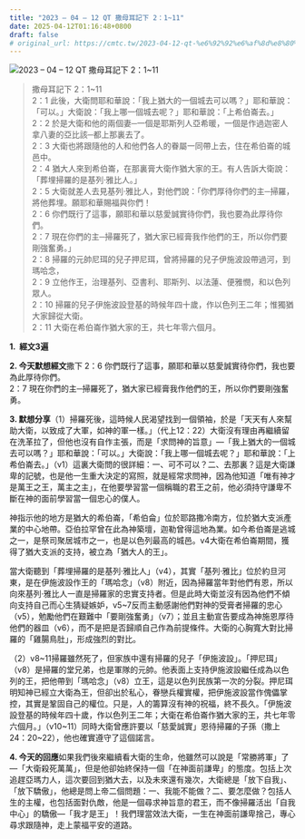 ```yaml
---
title: "2023 – 04 – 12 QT 撒母耳記下 2：1~11"
date: 2025-04-12T01:16:48+0800
draft: false
# original_url: https://cmtc.tw/2023-04-12-qt-%e6%92%92%e6%af%8d%e8%80%b3%e8%a8%98%e4%b8%8b-2%ef%bc%9a111
---
```


![2023 – 04 – 12 QT 撒母耳記下 2：1~11](/images/qt.jpg  "2023 – 04 – 12 QT 撒母耳記下 2：1~11")

> 撒母耳記下 2：1~11  
> 2：1 此後，大衛問耶和華說：「我上猶大的一個城去可以嗎？」耶和華說：「可以。」大衛說：「我上哪一個城去呢？」耶和華說：「上希伯崙去。」  
> 2：2 於是大衛和他的兩個妻─一個是耶斯列人亞希暖，一個是作過迦密人拿八妻的亞比該─都上那裏去了。  
> 2：3 大衛也將跟隨他的人和他們各人的眷屬一同帶上去，住在希伯崙的城邑中。  
> 2：4 猶大人來到希伯崙，在那裏膏大衛作猶大家的王。有人告訴大衛說：「葬埋掃羅的是基列‧雅比人。」  
> 2：5 大衛就差人去見基列‧雅比人，對他們說：「你們厚待你們的主─掃羅，將他葬埋。願耶和華賜福與你們！  
> 2：6 你們既行了這事，願耶和華以慈愛誠實待你們，我也要為此厚待你們。  
> 2：7 現在你們的主─掃羅死了，猶大家已經膏我作他們的王，所以你們要剛強奮勇。」  
> 2：8 掃羅的元帥尼珥的兒子押尼珥，曾將掃羅的兒子伊施波設帶過河，到瑪哈念，  
> 2：9 立他作王，治理基列、亞書利、耶斯列、以法蓮、便雅憫，和以色列眾人。  
> 2：10 掃羅的兒子伊施波設登基的時候年四十歲，作以色列王二年；惟獨猶大家歸從大衛。  
> 2：11 大衛在希伯崙作猶大家的王，共七年零六個月。

**1.  經文3遍**

**2. 今天默想經文**撒下 2：6 你們既行了這事，願耶和華以慈愛誠實待你們，我也要為此厚待你們。  
2：7 現在你們的主─掃羅死了，猶大家已經膏我作他們的王，所以你們要剛強奮勇。

**3. 默想分享**（1）掃羅死後，這時候人民渴望找到一個領袖，於是「天天有人來幫助大衛，以致成了大軍，如神的軍一樣。」（代上12：22）大衛沒有理由再繼續留在洗革拉了，但他也沒有自作主張，而是「求問神的旨意」—「我上猶大的一個城去可以嗎？」耶和華說：「可以。」大衛說：「我上哪一個城去呢？」耶和華說：「上希伯崙去。」（v1）這裏大衛問的很詳細：一、可不可以？二、去那裏？這是大衛謙卑的記號，也是他一生重大決定的寫照，就是經常求問神，因為他知道「唯有神才是萬王之王，萬主之主」，在他要學習當一個稱職的君王之前，他必須持守謙卑不斷在神的面前學習當一個忠心的僕人。

神指示他的地方是猶大的希伯崙，「希伯侖」位於耶路撒冷南方，位於猶大支派產業的中心地帶。亞伯拉罕曾在此為神築壇，迦勒曾得這地為業。如今希伯崙是逃城之一，是祭司聚居城市之一，也是以色列最高的城邑。v4大衛在希伯崙期間，獲得了猶大支派的支持，被立為「猶大人的王」。

當大衛聽到「葬埋掃羅的是基列‧雅比人」（v4），其實「基列·雅比」位於約旦河東，是在伊施波設作王的「瑪哈念」（v8）附近，因為掃羅當年對他們有恩，所以向來基列·雅比人一直是掃羅家的忠實支持者。但是此時大衛並沒有因為他們不傾向支持自己而心生猜疑嫉妒，v5~7反而主動感謝他們對神的受膏者掃羅的忠心（v5），勉勵他們在艱難中「要剛強奮勇」（v7）；並且主動宣告要成為神施恩厚待他們的器皿（v6），而不是把是否歸順自己作為前提條件。大衛的心胸寬大對比掃羅的「雞腸鳥肚」，形成強烈的對比。

（2）v8~11掃羅雖然死了，但家族中還有掃羅的兒子「伊施波設」。「押尼珥」（v8）是掃羅的堂兄弟，也是軍隊的元帥。他表面上支持伊施波設繼任成為以色列的王，把他帶到「瑪哈念」（v8）立王，這是以色列民族第一次的分裂。押尼珥明知神已經立大衛為王，但卻出於私心，眷戀兵權實權，把伊施波設當作傀儡掌控，其實是鞏固自己的權位。只是，人的籌算沒有神的祝福，終不長久。「伊施波設登基的時候年四十歲，作以色列王二年；大衛在希伯崙作猶大家的王，共七年零六個月。」（v10~11）同時大衛曾應許要以「慈愛誠實」恩待掃羅的子孫（撒上24：20~22），他也確實遵守了這個諾言。

**4. 今天的回應**如果我們後來繼續看大衛的生命，他雖然可以說是「常勝將軍」了—「大衛殺死萬萬」，但是他卻始終保持一個「在神面前謙卑」的態度。包括上次追趕亞瑪力人，這次要回到猶大去，以及未來還有幾次，大衛總是「放下自我」、「放下驕傲」，他總是問上帝二個問題：一、我能不能做？二、要怎麼做？包括人生的主權，也包括面對仇敵，他是一個尋求神旨意的君王，而不像掃羅活出「自我中心」的驕傲—「我才是王」！我們理當效法大衛，一生在神面前謙卑捨己，專心尋求跟隨神，走上蒙福平安的道路。